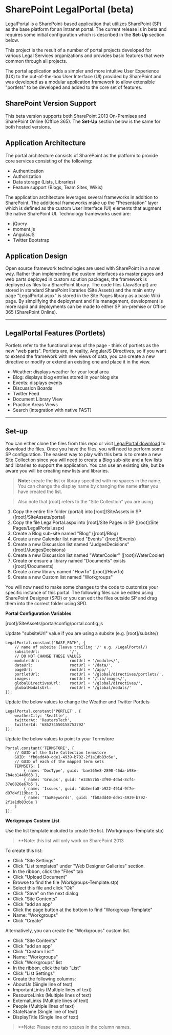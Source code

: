 ﻿**SharePoint LegalPortal** (beta)
===========================

LegalPortal is a SharePoint-based application that utilizes SharePoint (SP) as 
the base platform for an intranet portal. The current release is in beta and 
requires some initial configuration which is described in the **Set-Up** section 
below.

This project is the result of a number of portal projects developed for various 
Legal Services organizations and provides basic features that were common through 
all projects.

The portal application adds a simpler and more intuitive User Experience (UX) to 
the out-of-the-box User Interface (UI) provided by SharePoint and was developed as 
a modular application framework to allow extensible "portlets" to be developed and 
added to the core set of features. 

SharePoint Version Support
---------------
This beta version supports both SharePoint 2013 On-Premises and SharePoint Online 
(Office 365). The **Set-Up** section below is the same for both hosted versions.
 

Application Architecture
---------------
The portal architecture consists of SharePoint as the platform to provide core 
services consisting of the following:

- Authentication
- Authorization
- Data storage (Lists, Libraries)
- Feature support (Blogs, Team Sites, Wikis)

The application architecture leverages several frameworks in addition to SharePoint. 
The additional frameworks make up the "Presentation" layer which is defined as the 
custom User Interface (UI) elements that augment the native SharePoint UI. 
Technology frameworks used are:

- jQuery
- moment.js
- AngularJS
- Twitter Bootstrap

Application Design
--------
Open source framework technologies are used with SharePoint in a novel way. 
Rather than implementing the custom interfaces as master pages and web parts 
deployed in custom solution packages, the framework is deployed as files to a 
SharePoint library. The code files (JavaScript)  are stored in standard SharePoint 
libraries (Site Assets) and the main entry page "LegalPortal.aspx" is stored in the Site Pages 
library as a basic Wiki page. By simplifying the deployment and file management, 
development is more rapid and deployments can be made to either SP 
on-premise or Office 365 (SharePoint Online).

---------

LegalPortal Features (Portlets)
------------
Portlets refer to the functional areas of the page - think of portlets as
the new "web parts". Portlets are, in reality, AngularJS Directives, so if
you want to extend the framework with new views of data, you can create a 
new directive or modify or extend an existing one and place it in the view.

- Weather: displays weather for your local area
- Blog: displays blog entries stored in your blog site
- Events: displays events
- Discussion Boards
- Twitter Feed 
- Document Library View
- Practice Areas Views
- Search (integration with native FAST)

----------

Set-up
--------
You can either clone the files from this repo or visit [LegalPortal download](http://nuveminc.com/legalportal/download) to download the files.
Once you have the files, you will need to perform some SP configuration.
The easiest way to play with this beta is to create a new Site Collection since you will need to create a Blog sub-site and a few lists and libraries to support the application. You can use an existing site, but be aware you will be creating new lists and libraries.

>**Note:** create the list or library specified with no spaces in the name. 
You can change the display name by changing the name **after** you have created the list.

>Also note that [root] refers to the "Site Collection" you are using

 1. Copy the entire file folder (portal) into [root]/SiteAssets in SP ([root]/SiteAssets/portal) 
 2. Copy the file LegalPortal.aspx into [root]/Site Pages in SP ([root]/Site Pages/LegalPortal.aspx)
 3. Create a Blog sub-site named "Blog" ([root]/Blog)
 4. Create a new Calendar list named "Events" ([root]/Events)
 5. Create a new Discussion list named "JudgesDecisions" ([root]/JudgesDecisions)
 7. Create a new Discussion list named "WaterCooler" ([root]/WaterCooler)
 6. Create or ensure a library named "Documents" exists ([root]/Documents)
 7. Create a new library named "HowTo" ([root]/HowTo)
 8. Create a new Custom list named "Workgroups"

You will now need to make some changes to the code to customize your specific instance of this portal. The following files can be edited using SharePoint Designer (SPD) or you can edit the files outside SP and drag them into the correct folder using SPD.

**Portal Configuration Variables**

[root]/SiteAssets/portal/config/portal.config.js

Update "subsiteUrl" value if you are using a subsite (e.g. [root]/subsite/)
```
LegalPortal.constant('BASE_PATH', {
    // name of subsite (leave trailing '/' e.g. /LegalPortal/)
    subsiteUrl:             '/',
    // DO NOT CHANGE THESE VALUES
    modulesUrl:             rootUrl + '/modules/',
    dataUrl:                rootUrl + '/data/',
    pageUrl:                rootUrl + '/app/',
    portletUrl:             rootUrl + '/global/directives/portlets/',
    images:                 rootUrl + '/lib/images/',
    globalDirectivesUrl:    rootUrl + '/global/directives/',
    globalModalsUrl:        rootUrl + '/global/modals/'
});
```

Update the below values to change the Weather and Twitter Portlets 
```
LegalPortal.constant('PORTLET', {
    weatherCity: 'Seattle',
    twitterAt: 'ReutersTech',
    twitterId: '685274550158753792'
});
```

Update the below values to point to your Termstore

```
Portal.constant('TERMSTORE', {
    // GUID of the Site Collection termstore
    GUID: 'fb0add40-dde1-4939-b792-2f1a1db83c6e',
    // GUID of each of the mapped term sets
    TERMSETS: [
        { name: 'DocType', guid: 'bae365e8-2890-46da-b98e-7b4eb1446063'},
        { name: 'Groups', guid: 'e33657b5-3f90-4da4-8cf4-37e0826e67b5'},
        { name: 'Issues', guid: 'db3eefa8-b922-491d-9f7e-d97d4f119bac'},
        { name: 'TaxKeywords', guid: 'fb0add40-dde1-4939-b792-2f1a1db83c6e'}
    ]
});
```

**Workgroups Custom List**

Use the list template included to create the list.
(Workgroups-Template.stp)

>**Note: this list will only work on SharePoint 2013

To create this list:
 - Click "Site Settings"
 - Click "List templates" under "Web Designer Galleries" section.
 - In the ribbon, click the "Files" tab
 - Click "Upload Document"
 - Browse to find the file (Workgroups-Template.stp)
 - Select this file and click "Ok"
 - Click "Save" on the next dialog
 - Click "Site Contents"
 - Click "add an app"
 - Click the page button at the bottom to find "Workgroup-Template"
 - Name: "Workgroups"
 - Click "Create"
 
Alternatively, you can create the "Workgroups" custom list.
 - Click "Site Contents"
 - Click "add an app"
 - Click "Custom List"
 - Name: "Workgroups"
 - Click "Workgroups" list
 - In the ribbon, click the tab "List"
 - Click "List Settings"
 - Create the following columns:
  - AboutUs (Single line of text)
  - ImportantLinks (Multiple lines of text)
  - ResourceLinks (Multiple lines of text)
  - ExternalLinks (Multiple lines of text)
  - People (Multiple lines of text)
  - StateName (Single line of text)
  - DisplayTitle (Single line of text)



 > **Note: Please note no spaces in the column names.
 